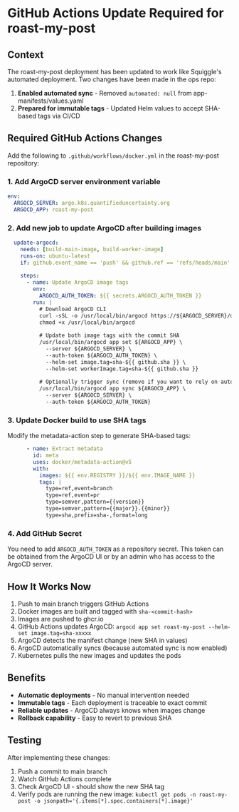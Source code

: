 # GitHub Actions Update Required for roast-my-post

## Context
The roast-my-post deployment has been updated to work like Squiggle's automated deployment. Two changes have been made in the ops repo:

1. **Enabled automated sync** - Removed `automated: null` from app-manifests/values.yaml
2. **Prepared for immutable tags** - Updated Helm values to accept SHA-based tags via CI/CD

## Required GitHub Actions Changes

Add the following to `.github/workflows/docker.yml` in the roast-my-post repository:

### 1. Add ArgoCD server environment variable
```yaml
env:
  ARGOCD_SERVER: argo.k8s.quantifieduncertainty.org
  ARGOCD_APP: roast-my-post
```

### 2. Add new job to update ArgoCD after building images
```yaml
  update-argocd:
    needs: [build-main-image, build-worker-image]
    runs-on: ubuntu-latest
    if: github.event_name == 'push' && github.ref == 'refs/heads/main'
    
    steps:
      - name: Update ArgoCD image tags
        env:
          ARGOCD_AUTH_TOKEN: ${{ secrets.ARGOCD_AUTH_TOKEN }}
        run: |
          # Download ArgoCD CLI
          curl -sSL -o /usr/local/bin/argocd https://${ARGOCD_SERVER}/download/argocd-linux-amd64
          chmod +x /usr/local/bin/argocd
          
          # Update both image tags with the commit SHA
          /usr/local/bin/argocd app set ${ARGOCD_APP} \
            --server ${ARGOCD_SERVER} \
            --auth-token ${ARGOCD_AUTH_TOKEN} \
            --helm-set image.tag=sha-${{ github.sha }} \
            --helm-set workerImage.tag=sha-${{ github.sha }}
          
          # Optionally trigger sync (remove if you want to rely on auto-sync)
          /usr/local/bin/argocd app sync ${ARGOCD_APP} \
            --server ${ARGOCD_SERVER} \
            --auth-token ${ARGOCD_AUTH_TOKEN}
```

### 3. Update Docker build to use SHA tags
Modify the metadata-action step to generate SHA-based tags:

```yaml
      - name: Extract metadata
        id: meta
        uses: docker/metadata-action@v5
        with:
          images: ${{ env.REGISTRY }}/${{ env.IMAGE_NAME }}
          tags: |
            type=ref,event=branch
            type=ref,event=pr
            type=semver,pattern={{version}}
            type=semver,pattern={{major}}.{{minor}}
            type=sha,prefix=sha-,format=long
```

### 4. Add GitHub Secret
You need to add `ARGOCD_AUTH_TOKEN` as a repository secret. This token can be obtained from the ArgoCD UI or by an admin who has access to the ArgoCD server.

## How It Works Now

1. Push to main branch triggers GitHub Actions
2. Docker images are built and tagged with `sha-<commit-hash>`
3. Images are pushed to ghcr.io
4. GitHub Actions updates ArgoCD: `argocd app set roast-my-post --helm-set image.tag=sha-xxxxx`
5. ArgoCD detects the manifest change (new SHA in values)
6. ArgoCD automatically syncs (because automated sync is now enabled)
7. Kubernetes pulls the new images and updates the pods

## Benefits

- **Automatic deployments** - No manual intervention needed
- **Immutable tags** - Each deployment is traceable to exact commit
- **Reliable updates** - ArgoCD always knows when images change
- **Rollback capability** - Easy to revert to previous SHA

## Testing

After implementing these changes:
1. Push a commit to main branch
2. Watch GitHub Actions complete
3. Check ArgoCD UI - should show the new SHA tag
4. Verify pods are running the new image: `kubectl get pods -n roast-my-post -o jsonpath='{.items[*].spec.containers[*].image}'`